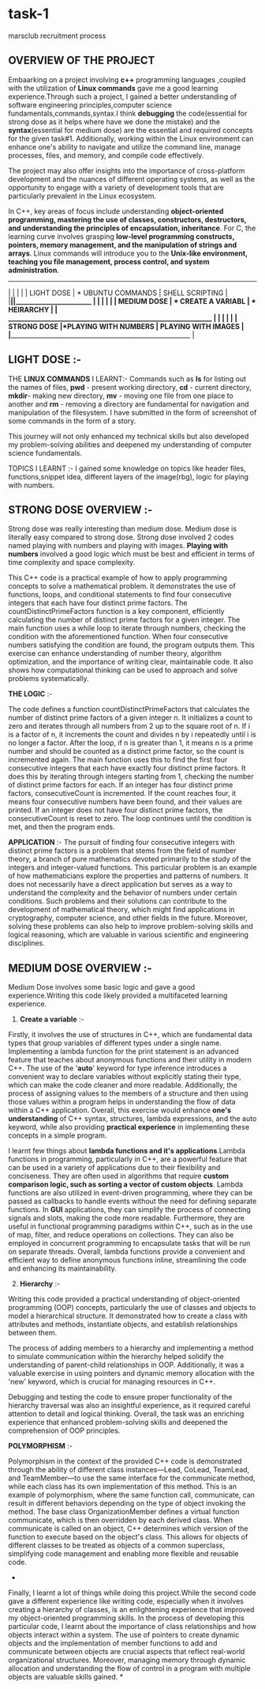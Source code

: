 # task-1
marsclub recruitment process 

OVERVIEW OF THE PROJECT
------------------------

Embaarking on a project involving **c++** programming languages ,coupled with the utilization of **Linux commands** gave me a good learning experience.Through such a project, I gained a better understanding of software engineering principles,computer science fundamentals,commands,syntax.I think **debugging** the code(essential for strong dose as it helps where have we done the mistake) and the **syntax**(essential for medium dose) are the essential and required concepts for the given task#1. 
Additionally, working within the Linux environment can enhance one's ability to navigate and utilize the command line, manage processes, files, and memory, and compile code effectively. 

The project may also offer insights into the importance of cross-platform development and the nuances of different operating systems, as well as the opportunity to engage with a variety of development tools that are particularly prevalent in the Linux ecosystem.

In C++, key areas of focus include understanding **object-oriented programming, mastering the use of classes, constructors, destructors, and understanding the principles of encapsulation, inheritance**.
For C, the learning curve involves grasping **low-level programming constructs, pointers, memory management, and the manipulation of strings and arrays**. 
Linux commands will introduce you to the **Unix-like environment, teaching you file management, process control, and system administration**.


 _______________________________________________________________
|                |                      |                        |
|    LIGHT DOSE  | *  UBUNTU COMMANDS   |  SHELL SCRIPTING       |
|________________|______________________|_______________________ |
|                |                      |                        |
|   MEDIUM DOSE  | * CREATE A VARIABL   | * HEIRARCHY            |
| ______________________________________________________________ | 
|                |                      |                        |
|   STRONG DOSE  |*PLAYING WITH NUMBERS |  PLAYING WITH IMAGES   |
|_______________________________________________________________ |






 **LIGHT DOSE**  :-
  --------------

  
THE **LINUX COMMANDS** I LEARNT:- 
Commands such as **ls** for listing out the names of files, **pwd** - present working directory, **cd** - current directory, **mkdir**- making new directory, **mv** - moving one file from one place to another and **rm** - removing a directory are fundamental for navigation and manipulation of the filesystem.
I have submitted in the form of screenshot of some commands in the form of a story.

This journey will not only enhanced my technical skills but also developed my problem-solving abilities and deepened my understanding of computer science fundamentals.

TOPICS I LEARNT :-
I gained some knowledge on topics like header files, functions,snippet idea, different layers of the image(rbg), logic for playing with numbers.




 
 **STRONG DOSE OVERVIEW**  :-
 ------------------------


Strong dose was really interesting than medium dose. Medium dose is literally easy compared to strong dose. Strong dose involved 2 codes named playing with numbers and playing with images.
**Playing with numbers** involved a good logic which must be best and efficient in terms of time complexity and space complexity.

This C++ code is a practical example of how to apply programming concepts to solve a mathematical problem. It demonstrates the use of functions, loops, and conditional statements to find four consecutive integers that each have four distinct prime factors. The countDistinctPrimeFactors function is a key component, efficiently calculating the number of distinct prime factors for a given integer. The main function uses a while loop to iterate through numbers, checking the condition with the aforementioned function. When four consecutive numbers satisfying the condition are found, the program outputs them. This exercise can enhance understanding of number theory, algorithm optimization, and the importance of writing clear, maintainable code. It also shows how computational thinking can be used to approach and solve problems systematically.

**THE LOGIC** :-

The code defines a function countDistinctPrimeFactors that calculates the number of distinct prime factors of a given integer n. 
It initializes a count to zero and iterates through all numbers from 2 up to the square root of n. 
If i is a factor of n, it increments the count and divides n by i repeatedly until i is no longer a factor.
After the loop, if n is greater than 1, it means n is a prime number and should be counted as a distinct prime factor, so the count is incremented again.
The main function uses this to find the first four consecutive integers that each have exactly four distinct prime factors. 
It does this by iterating through integers starting from 1, checking the number of distinct prime factors for each. If an integer has four distinct prime factors, consecutiveCount is incremented.
If the count reaches four, it means four consecutive numbers have been found, and their values are printed. 
If an integer does not have four distinct prime factors, the consecutiveCount is reset to zero. 
The loop continues until the condition is met, and then the program ends.


**APPLICATION** :-
The pursuit of finding four consecutive integers with distinct prime factors is a problem that stems from the field of number theory, a branch of pure mathematics devoted primarily to the study of the integers and integer-valued functions. This particular problem is an example of how mathematicians explore the properties and patterns of numbers. It does not necessarily have a direct application but serves as a way to understand the complexity and the behavior of numbers under certain conditions. Such problems and their solutions can contribute to the development of mathematical theory, which might find applications in cryptography, computer science, and other fields in the future. Moreover, solving these problems can also help to improve problem-solving skills and logical reasoning, which are valuable in various scientific and engineering disciplines.



 
 **MEDIUM DOSE OVERVIEW**  :-
 -------------------------


Medium Dose involves some basic logic and gave a good experience.Writing this code likely provided a multifaceted learning experience.

1. **Create a variable** :-

Firstly, it involves the use of structures in C++, which are fundamental data types that group variables of different types under a single name.
Implementing a lambda function for the print statement is an advanced feature that teaches about anonymous functions and their utility in modern C++.
The use of the '**auto**' keyword for type inference introduces a convenient way to declare variables without explicitly stating their type, which can make the code cleaner and more readable. 
Additionally, the process of assigning values to the members of a structure and then using those values within a program helps in understanding the flow of data within a C++ application.
Overall, this exercise would enhance **one's understanding** of C++ syntax, structures, lambda expressions, and the auto keyword, while also providing **practical experience** in implementing these concepts in a simple program.

I learnt few things about **lambda functions and it's applications**.Lambda functions in programming, particularly in C++, are a powerful feature that can be used in a variety of applications due to their flexibility and conciseness. They are often used in algorithms that require **custom comparison logic, such as sorting a vector of custom objects**. Lambda functions are also utilized in event-driven programming, where they can be passed as callbacks to handle events without the need for defining separate functions. In **GUI** applications, they can simplify the process of connecting signals and slots, making the code more readable. Furthermore, they are useful in functional programming paradigms within C++, such as in the use of map, filter, and reduce operations on collections. They can also be employed in concurrent programming to encapsulate tasks that will be run on separate threads. Overall, lambda functions provide a convenient and efficient way to define anonymous functions inline, streamlining the code and enhancing its maintainability.


2. **Hierarchy** :-
 
Writing this code provided a practical understanding of object-oriented programming (OOP) concepts, particularly the use of classes and objects to model a hierarchical structure. 
It demonstrated how to create a class with attributes and methods, instantiate objects, and establish relationships between them.

The process of adding members to a hierarchy and implementing a method to simulate communication within the hierarchy helped solidify the understanding of parent-child relationships in OOP.
Additionally, it was a valuable exercise in using pointers and dynamic memory allocation with the 'new' keyword, which is crucial for managing resources in C++.

Debugging and testing the code to ensure proper functionality of the hierarchy traversal was also an insightful experience, as it required careful attention to detail and logical thinking.
Overall, the task was an enriching experience that enhanced problem-solving skills and deepened the comprehension of OOP principles.

**POLYMORPHISM** :-

Polymorphism in the context of the provided C++ code is demonstrated through the ability of different class instances—Lead, CoLead, TeamLead, and TeamMember—to use the same interface for the communicate method, while each class has its own implementation of this method. This is an example of polymorphism, where the same function call, communicate, can result in different behaviors depending on the type of object invoking the method. The base class OrganizationMember defines a virtual function communicate, which is then overridden by each derived class. When communicate is called on an object, C++ determines which version of the function to execute based on the object's class. This allows for objects of different classes to be treated as objects of a common superclass, simplifying code management and enabling more flexible and reusable code.


*
Finally, I learnt a lot of things while doing this project.While the second code gave a different experience like writing code, especially when it involves creating a hierarchy of classes, is an enlightening experience that improved my object-oriented programming skills. In the process of developing this particular code, I learnt about the importance of class relationships and how objects interact within a system. The use of pointers to create dynamic objects and the implementation of member functions to add and communicate between objects are crucial aspects that reflect real-world organizational structures. Moreover, managing memory through dynamic allocation and understanding the flow of control in a program with multiple objects are valuable skills gained.
*
